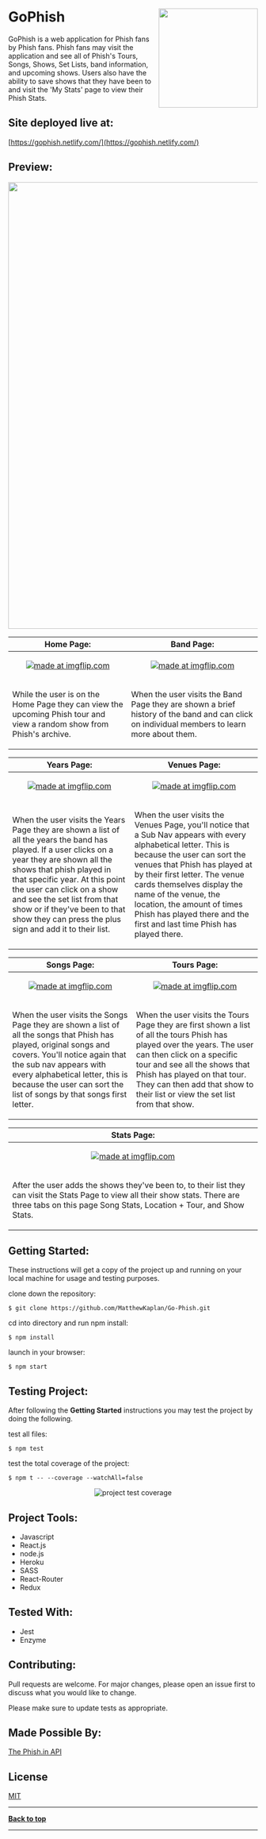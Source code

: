 # GoPhish <img src="https://i.imgur.com/7HfgHvv.png" width="200" align="right" />

GoPhish is a web application for Phish fans by Phish fans. Phish fans may visit the application and see all of Phish's Tours, Songs, Shows, Set Lists, band information, and upcoming shows. Users also have the ability to save shows that they have been to and visit the 'My Stats' page to view their Phish Stats.

## Site deployed live at:

[https://gophish.netlify.com/](https://gophish.netlify.com/)

## Preview:

<img src="https://i.imgur.com/P159sJo.png" width="900" />

| Home Page:  | Band Page: |
| ------------- | ------------- |
| <p align="center"><a href="https://imgflip.com/gif/33oyfk"><img src="https://i.imgflip.com/33oyfk.gif" title="made at imgflip.com"/></a></p> | <p align="center"><a href="https://imgflip.com/gif/33oz0n"><img src="https://i.imgflip.com/33oz0n.gif" title="made at imgflip.com"/></a></p> |
| <p>While the user is on the Home Page they can view the upcoming Phish tour and view a random show from Phish's archive.</p> | <p>When the user visits the Band Page they are shown a brief history of the band and can click on individual members to learn more about them.</p> |

| Years Page:  | Venues Page: |
| ------------- | ------------- |
| <p align="center"><a href="https://imgflip.com/gif/33ozhm"><img src="https://i.imgflip.com/33ozhm.gif" title="made at imgflip.com"/></a></p>  | <p align="center"><a href="https://imgflip.com/gif/33oztc"><img src="https://i.imgflip.com/33oztc.gif" title="made at imgflip.com"/></a></p>  |
| <p>When the user visits the Years Page they are shown a list of all the years the band has played. If a user clicks on a year they are shown all the shows that phish played in that specific year. At this point the user can click on a show and see the set list from that show or if they've been to that show they can press the plus sign and add it to their list.</p> | <p>When the user visits the Venues Page, you'll notice that a Sub Nav appears with every alphabetical letter. This is because the user can sort the venues that Phish has played at by their first letter. The venue cards themselves display the name of the venue, the location, the amount of times Phish has played there and the first and last time Phish has played there.</p> |

| Songs Page:  | Tours Page: |
| ------------- | ------------- |
| <p align="center"><a href="https://imgflip.com/gif/33p01s"><img src="https://i.imgflip.com/33p01s.gif" title="made at imgflip.com"/></a></p>  | <p align="center"><a href="https://imgflip.com/gif/33p0f4"><img src="https://i.imgflip.com/33p0f4.gif" title="made at imgflip.com"/></a></p>  |
| <p>When the user visits the Songs Page they are shown a list of all the songs that Phish has played, original songs and covers. You'll notice again that the sub nav appears with every alphabetical letter, this is because the user can sort the list of songs by that songs first letter. </p> | <p>When the user visits the Tours Page they are first shown a list of all the tours Phish has played over the years. The user can then click on a specific tour and see all the shows that Phish has played on that tour. They can then add that show to their list or view the set list from that show.</p> |

| Stats Page:  | 
| ------------- |
| <p align="center"><a href="https://imgflip.com/gif/33p3zm"><img src="https://i.imgflip.com/33p3zm.gif" title="made at imgflip.com"/></a></p> |
| <p>After the user adds the shows they've been to, to their list they can visit the Stats Page to view all their show stats. There are three tabs on this page Song Stats, Location + Tour, and Show Stats.</p> |

## Getting Started:

These instructions will get a copy of the project up and running on your local machine for usage and testing purposes.

clone down the repository:

```
$ git clone https://github.com/MatthewKaplan/Go-Phish.git
```

cd into directory and run npm install:

```
$ npm install
```

launch in your browser:

```
$ npm start
```

## Testing Project:

After following the <b>Getting Started</b> instructions you may test the project by doing the following.

test all files:

```
$ npm test
```

test the total coverage of the project:

```
$ npm t -- --coverage --watchAll=false
```

<p align="center">
  <img src="https://i.imgur.com/h0nbqs4.png" alt="project test coverage">
</p>

## Project Tools:

- Javascript
- React.js
- node.js
- Heroku
- SASS
- React-Router
- Redux

## Tested With:

- Jest
- Enzyme

## Contributing:

Pull requests are welcome. For major changes, please open an issue first to discuss what you would like to change.

Please make sure to update tests as appropriate.

## Made Possible By:

[The Phish.in API](http://phish.in/api-docs)

## License

[MIT](https://choosealicense.com/licenses/mit/)

---

**[Back to top](https://github.com/MatthewKaplan/Go-Phish#gophish)**

---
